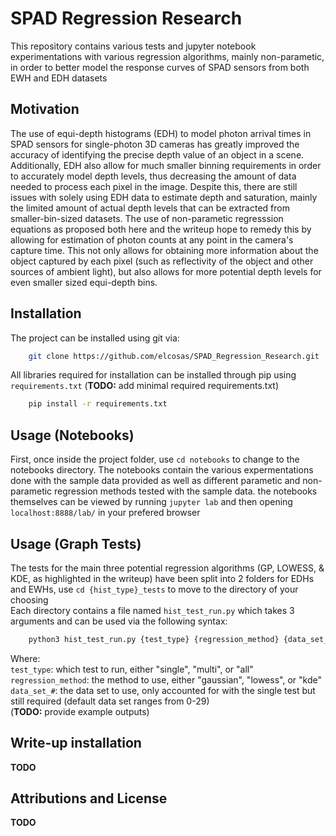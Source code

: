 # SPAD Regression Research
This repository contains various tests and jupyter notebook experimentations with various
regression algorithms, mainly non-parametic, in order to better model the response curves of
SPAD sensors from both EWH and EDH datasets

## Motivation
The use of equi-depth histograms (EDH) to model photon arrival times in SPAD sensors for single-photon 3D cameras has greatly improved the accuracy of identifying the precise depth value of an object in a scene. Additionally, EDH also allow for much smaller binning requirements in order to accurately model depth levels, thus decreasing the amount of data needed to process each pixel in the image. Despite this, there are still issues with solely using EDH data to estimate depth and saturation, mainly the limited amount of actual depth levels that can be extracted from smaller-bin-sized datasets. The use of non-parametic regresssion equations as proposed both here and the writeup hope to remedy this by allowing for estimation of photon counts at any point in the camera's capture time. This not only allows for obtaining more information about the object captured by each pixel (such as reflectivity of the object and other sources of ambient light), but also allows for more potential depth levels for even smaller sized equi-depth bins. 

## Installation
The project can be installed using git via:
```bash
    git clone https://github.com/elcosas/SPAD_Regression_Research.git
```
All libraries required for installation can be installed through pip using `requirements.txt`
(**TODO:** add minimal required requirements.txt)
```bash
    pip install -r requirements.txt
```
## Usage (Notebooks)
First, once inside the project folder, use `cd notebooks` to change to the notebooks directory. The notebooks contain the various expermentations done with the sample data provided as well as 
different parametic and non-parametic regression methods tested with the sample data. the notebooks themselves can be viewed by running `jupyter lab` and then opening `localhost:8888/lab/` in your
prefered browser

## Usage (Graph Tests)
The tests for the main three potential regression algorithms (GP, LOWESS, & KDE, as highlighted in
the writeup) have been split into 2 folders for EDHs and EWHs, use `cd {hist_type}_tests` to move 
to the directory of your choosing\
Each directory contains a file named `hist_test_run.py` which takes 3 arguments and can be used via the following syntax:
```bash
    python3 hist_test_run.py {test_type} {regression_method} {data_set_#}
```
Where:\
`test_type`: which test to run, either "single", "multi", or "all"\
`regression_method`: the method to use, either "gaussian", "lowess", or "kde"\
`data_set_#`: the data set to use, only accounted for with the single test but still required (default data set ranges from 0-29)\
(**TODO:** provide example outputs)

## Write-up installation
**TODO**

## Attributions and License
**TODO**
